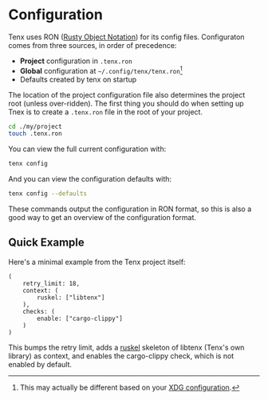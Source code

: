 # Configuration

Tenx uses RON ([Rusty Object Notation](https://github.com/ron-rs/ron)) for its
config files. Configuraton comes from three sources, in order of precedence:

- **Project** configuration in `.tenx.ron`
- **Global** configuration at `~/.config/tenx/tenx.ron`[^xdg]
- Defaults created by tenx on startup

The location of the project configuration file also determines the project root
(unless over-ridden). The first thing you should do when setting up Tnex is to
create a `.tenx.ron` file in the root of your project.

```bash
cd ./my/project
touch .tenx.ron
```

You can view the full current configuration with:

```bash
tenx config
```

And you can view the configuration defaults with:

```bash
tenx config --defaults
```

These commands output the configuration in RON format, so this is also a good
way to get an overview of the configuration format.


## Quick Example

 Here's a minimal example from the Tenx project itself:

```ron
(
    retry_limit: 18,
    context: (
        ruskel: ["libtenx"]
    ),
    checks: (
        enable: ["cargo-clippy"]
    )
)
```

This bumps the retry limit, adds a [ruskel](https://github.com/cortesi/ruskel)
skeleton of libtenx (Tenx's own library) as context, and enables the
cargo-clippy check, which is not enabled by default.

[^xdg]: This may actually be different based on your [XDG
    configuration](https://specifications.freedesktop.org/basedir-spec/latest/). 

